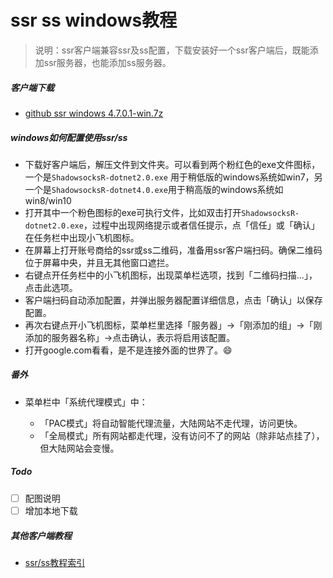# ssr ss windows教程

> 说明：ssr客户端兼容ssr及ss配置，下载安装好一个ssr客户端后，既能添加ssr服务器，也能添加ss服务器。


##### 客户端下载
 - [github ssr windows 4.7.0.1-win.7z](https://github.com/shadowsocksr-rm/shadowsocksr-csharp/releases/download/4.7.0.1/ShadowsocksR-4.7.0.1-win.7z)

 

##### windows如何配置使用ssr/ss
  - 下载好客户端后，解压文件到文件夹。可以看到两个粉红色的exe文件图标，一个是`ShadowsocksR-dotnet2.0.exe` 用于稍低版的windows系统如win7，另一个是`ShadowsocksR-dotnet4.0.exe`用于稍高版的windows系统如win8/win10
  - 打开其中一个粉色图标的exe可执行文件，比如双击打开`ShadowsocksR-dotnet2.0.exe`，过程中出现网络提示或者信任提示，点「信任」或「确认」在任务栏中出现小飞机图标。
  - 在屏幕上打开账号商给的ssr或ss二维码，准备用ssr客户端扫码。确保二维码位于屏幕中央，并且无其他窗口遮拦。
  - 右键点开任务栏中的小飞机图标，出现菜单栏选项，找到「二维码扫描...」，点击此选项。
  - 客户端扫码自动添加配置，并弹出服务器配置详细信息，点击「确认」以保存配置。
  - 再次右键点开小飞机图标，菜单栏里选择「服务器」->「刚添加的组」->「刚添加的服务器名称」->点击确认，表示将启用该配置。
  - 打开google.com看看，是不是连接外面的世界了。😄

  

##### 番外
  - 菜单栏中「系统代理模式」中：

    - 「PAC模式」将自动智能代理流量，大陆网站不走代理，访问更快。
    - 「全局模式」所有网站都走代理，没有访问不了的网站（除非站点挂了），但大陆网站会变慢。

  

 

##### Todo
 - [ ] 配图说明
 - [ ] 增加本地下载

 ##### 其他客户端教程
 - [ssr/ss教程索引](./ssr_ss_tutorial_教程.md)
